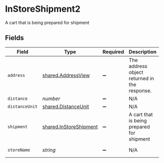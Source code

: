 # InStoreShipment2

A cart that is being prepared for shipment


## Fields

| Field                                                                   | Type                                                                    | Required                                                                | Description                                                             | Example                                                                 |
| ----------------------------------------------------------------------- | ----------------------------------------------------------------------- | ----------------------------------------------------------------------- | ----------------------------------------------------------------------- | ----------------------------------------------------------------------- |
| `address`                                                               | [shared.AddressView](../../../sdk/models/shared/addressview.md)         | :heavy_minus_sign:                                                      | The address object returned in the response.                            |                                                                         |
| `distance`                                                              | *number*                                                                | :heavy_minus_sign:                                                      | N/A                                                                     | 1.2                                                                     |
| `distanceUnit`                                                          | [shared.DistanceUnit](../../../sdk/models/shared/distanceunit.md)       | :heavy_minus_sign:                                                      | N/A                                                                     |                                                                         |
| `shipment`                                                              | [shared.InStoreShipment](../../../sdk/models/shared/instoreshipment.md) | :heavy_minus_sign:                                                      | A cart that is being prepared for shipment                              |                                                                         |
| `storeName`                                                             | *string*                                                                | :heavy_minus_sign:                                                      | N/A                                                                     | My Store                                                                |